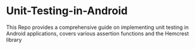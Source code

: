 # Unit-Testing-in-Android
This Repo provides a comprehensive guide on implementing unit testing in Android applications, covers various assertion functions and the Hemcrest library
